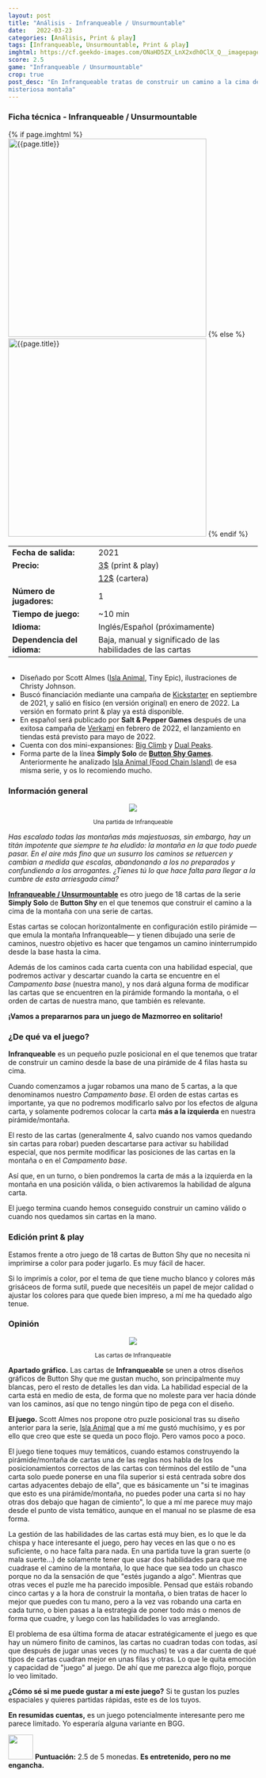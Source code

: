 ```yaml
---
layout: post
title: "Análisis - Infranqueable / Unsurmountable"
date:   2022-03-23
categories: [Análisis, Print & play]
tags: [Infranqueable, Unsurmountable, Print & play]
imghtml: https://cf.geekdo-images.com/ONaHD5ZX_LnX2xdh0ClX_Q__imagepage/img/E5rLr18uBxegsD1gwuDMyMZUR_M=/fit-in/900x600/filters:no_upscale():strip_icc()/pic6385752.png
score: 2.5
game: "Infranqueable / Unsurmountable"
crop: true
post_desc: "En Infranqueable tratas de construir un camino a la cima de una
misteriosa montaña"
---
```


<div class="panel panel-primary">
    <div class="panel-heading">
<h3 class="panel-title">Ficha técnica - Infranqueable / Unsurmountable</h3>
    </div>
    <div class="panel-body">
        <div class="col-md-6 post-img">
	    {% if page.imghtml %}
            <img width="400" src="{{page.imghtml}}"
                alt="{{page.title}}">
            {% else %}
            <img width="400" src="{{site.baseurl}}/images/{{page.img}}"
                alt="{{page.title}}">
            {% endif %}
        </div>
        <div class="col-md-6">
        <table class="table table-striped table-hover">
            <tr><td class="text-left"><strong>Fecha de salida:</strong></td><td class="text-left">2021</td></tr>
            <tr><td class="text-left"><strong>Precio:</strong></td><td
            class="text-left"><a
            href="https://www.pnparcade.com/products/unsurmountable-1?_pos=1&_sid=f73a581d8&_ss=r">3$</a>
    (print & play)</td>
            </tr><tr><td></td><td><a
    href="https://buttonshygames.com/products/unsurmountable?_pos=1&_sid=0b1277d8d&_ss=r">12$</a>
    (cartera)</td></tr>
            <tr><td class="text-left"><strong>Número de jugadores:</strong></td><td class="text-left">1</td></tr>
            <tr><td class="text-left"><strong>Tiempo de juego:</strong></td><td
    class="text-left">~10 min</td></tr>
            <tr><td class="text-left"><strong>Idioma:</strong></td><td
    class="text-left">Inglés/Español (próximamente)</td></tr>
            <tr><td class="text-left"><strong>Dependencia del
            idioma:</strong></td><td class="text-left">Baja, manual y
            significado de las habilidades de las cartas</td></tr>
         </table>
        </div>
        <div class="col-md-12"></div>
        <div class="col-md-12">
         <ul>
             <br>
             <li>Diseñado por Scott Almes (<a href="{{site.baseurl}}/2021/01/17/analisis-food-chain-island/">Isla Animal</a>, Tiny Epic),
         ilustraciones de Christy Johnson.</li>
             <li>Buscó financiación mediante una campaña de <a
    href="https://www.kickstarter.com/projects/239309591/unsurmountable">Kickstarter</a>
    en septiembre de 2021, y salió en físico  (en versión original) en enero
    de 2022. La versión en formato print & play ya está disponible.</li>
    <li>En español será publicado por <strong>Salt & Pepper Games</strong>
    después de una exitosa campaña de <a
    href="https://www.verkami.com/projects/32192-films-el-valle-de-la-muerte-e-infranqueable?ref=mazmorreoensolitario">Verkami</a>
    en febrero de 2022, el lanzamiento en tiendas está previsto para mayo de
    2022.</li>
        <li>Cuenta con dos mini-expansiones: <a
    href="https://boardgamegeek.com/boardgameexpansion/346901/unsurmountable-big-climb">Big
    Climb</a> y <a
    href="https://boardgamegeek.com/boardgameexpansion/346902/unsurmountable-dual-peaks">Dual
    Peaks</a>.</li>
             <li>Forma parte de la línea <strong>Simply Solo</strong> de <strong><a
             href="https://buttonshygames.com/">Button Shy
    Games</a></strong>. Anteriormente he analizado <a
    href="{{site.baseurl}}/2021/01/17/analisis-food-chain-island/">Isla Animal
    (Food Chain Island)</a> de esa misma serie, y os lo recomiendo mucho.</li>
         </ul>
     </div>
    </div>
</div>

### Información general

<p align="center"><img src="https://live.staticflickr.com/65535/51955988352_482dd6d48e_b.jpg"></p>
<p align="center"><small>Una partida de Infranqueable</small></p>


*Has escalado todas las montañas más majestuosas, sin embargo, hay un titán
impotente que siempre te ha eludido: la montaña en la que todo puede pasar. En
el aire más fino que un susurro los caminos se retuercen y cambian a medida que
escalas, abandonando a los no preparados y confundiendo a los
arrogantes. ¿Tienes tú lo que hace falta para llegar a la cumbre de esta
arriesgada cima?*

**[Infranqueable /
Unsurmountable](https://boardgamegeek.com/boardgame/331328/unsurmountable)** es
otro juego de 18 cartas de la serie **Simply Solo** de **Button Shy** en el que
tenemos que construir el camino a la cima de la montaña con una serie de
cartas.

Estas cartas se colocan horizontalmente en configuración estilo pirámide —que
emula la montaña Infranqueable— y tienen dibujado una serie de caminos, nuestro
objetivo es hacer que tengamos un camino ininterrumpido desde la base hasta la
cima.

Además de los caminos cada carta cuenta con una habilidad especial, que
podremos activar y descartar cuando la carta se encuentre en el *Campamento
base* (nuestra mano), y nos dará alguna forma de modificar las cartas que se
encuentren en la pirámide formando la montaña, o el orden de cartas de nuestra
mano, que también es relevante.

**¡Vamos a prepararnos para un juego de Mazmorreo en solitario!**

### ¿De qué va el juego?

**Infranqueable** es un pequeño puzle posicional en el que tenemos que tratar
de construir un camino desde la base de una pirámide de 4 filas hasta su cima.

Cuando comenzamos a jugar robamos una mano de 5 cartas, a la que denominamos
nuestro *Campamento base*. El orden de estas cartas es importante, ya que no
podremos modificarlo salvo por los efectos de alguna carta, y solamente
podremos colocar la carta **más a la izquierda** en nuestra
pirámide/montaña.

El resto de las cartas (generalmente 4, salvo cuando nos vamos quedando sin
cartas para robar) pueden descartarse para activar su habilidad especial, que
nos permite modificar las posiciones de las cartas en la montaña o en el
*Campamento base*.

Así que, en un turno, o bien pondremos la carta de más a la izquierda en la
montaña en una posición válida, o bien activaremos la habilidad de alguna
carta.

El juego termina cuando hemos conseguido construir un camino válido o cuando
nos quedamos sin cartas en la mano.

### Edición print & play

Estamos frente a otro juego de 18 cartas de Button Shy que no necesita ni
imprimirse a color para poder jugarlo. Es muy fácil de hacer.

Si lo imprimís a color, por el tema de que tiene mucho blanco y colores más
grisáceos de forma sutil, puede que necesitéis un papel de mejor calidad o
ajustar los colores para que quede bien impreso, a mí me ha quedado algo
tenue.

### Opinión

<p align="center"><img src="https://live.staticflickr.com/65535/51957565955_cb7db0c6e8_b.jpg"></p>
<p align="center"><small>Las cartas de Infranqueable</small></p>

**Apartado gráfico.** Las cartas de **Infranqueable** se unen a otros diseños
gráficos de Button Shy que me gustan mucho, son principalmente muy blancas,
pero el resto de detalles les dan vida. La habilidad especial de la carta está
en medio de esta, de forma que no moleste para ver hacia dónde van los caminos,
así que no tengo ningún tipo de pega con el diseño.

**El juego.** Scott Almes nos propone otro puzle posicional tras su diseño
anterior para la serie, [Isla
Animal]({{site.baseurl}}/2021/01/17/analisis-food-chain-island/) que a mí me
gustó muchísimo, y es por ello que creo que este se queda un poco flojo. Pero
vamos poco a poco.

El juego tiene toques muy temáticos, cuando estamos construyendo la
pirámide/montaña de cartas una de las reglas nos habla de los posicionamientos
correctos de las cartas con términos del estilo de "una carta solo puede
ponerse en una fila superior si está centrada sobre dos cartas adyacentes
debajo de ella", que es básicamente un "si te imaginas que esto es una
pirámide/montaña, no puedes poder una carta si no hay otras dos debajo que
hagan de cimiento", lo que a mí me parece muy majo desde el punto de vista
temático, aunque en el manual no se plasme de esa forma.

La gestión de las habilidades de las cartas está muy bien, es lo que le da
chispa y hace interesante el juego, pero hay veces en las que o no es
suficiente, o no hace falta para nada. En una partida tuve la 
gran suerte (o mala suerte...) de solamente tener que usar dos habilidades para
que me cuadrase el camino de la montaña, lo que hace que sea todo un
chasco porque no da la sensación de que "estés jugando a algo". Mientras que
otras veces el puzle me ha parecido imposible. Pensad que estáis robando cinco
cartas y a la hora de construir la montaña, o bien tratas de hacer lo mejor que
puedes con tu mano, pero a la vez vas robando una carta en cada turno, o bien
pasas a la estrategia de poner todo más o menos de forma que cuadre, y luego
con las habilidades lo vas arreglando.

El problema de esa última forma de atacar estratégicamente el juego es que hay
un número finito de caminos, las cartas no cuadran todas con todas, así que
después de jugar unas veces (y no muchas) te vas a dar cuenta de qué tipos de
cartas cuadran mejor en unas filas y otras. Lo que le quita emoción y capacidad
de "juego" al juego. De ahí que me parezca algo flojo, porque lo veo limitado.

**¿Cómo sé si me puede gustar a mí este juego?** Si te gustan los puzles
espaciales y quieres partidas rápidas, este es de los tuyos.

**En resumidas cuentas,** es un juego potencialmente interesante pero me parece
limitado. Yo esperaría alguna variante en BGG.

<img width="50" height="50" src="{{site.baseurl}}/favicon.ico"> **Puntuación:**
 2.5 de 5 monedas. **Es entretenido, pero no me engancha.**





